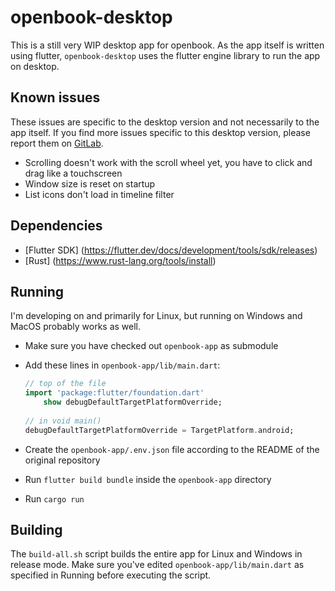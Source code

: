# openbook-desktop

This is a still very WIP desktop app for openbook. As the app itself is written using flutter, `openbook-desktop` uses the flutter engine library to run the app on desktop.

## Known issues

These issues are specific to the desktop version and not necessarily to the app itself. If you find more issues specific to this desktop version, please report them on [GitLab](https://gitlab.com/999eagle/openbook-desktop).
 
* Scrolling doesn't work with the scroll wheel yet, you have to click and drag like a touchscreen
* Window size is reset on startup
* List icons don't load in timeline filter

## Dependencies

* [Flutter SDK] (https://flutter.dev/docs/development/tools/sdk/releases)
* [Rust] (https://www.rust-lang.org/tools/install)

## Running

I'm developing on and primarily for Linux, but running on Windows and MacOS probably works as well.

* Make sure you have checked out `openbook-app` as submodule
* Add these lines in `openbook-app/lib/main.dart`:

	```dart
	// top of the file
	import 'package:flutter/foundation.dart'
        show debugDefaultTargetPlatformOverride;
	    
	// in void main()
    debugDefaultTargetPlatformOverride = TargetPlatform.android;
	```

* Create the `openbook-app/.env.json` file according to the README of the original repository
* Run `flutter build bundle` inside the `openbook-app` directory
* Run `cargo run`

## Building

The `build-all.sh` script builds the entire app for Linux and Windows in release mode. Make sure you've edited `openbook-app/lib/main.dart` as specified in Running before executing the script.
